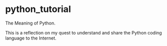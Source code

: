 # python_tutorial
The Meaning of Python.

This is a reflection on my quest to understand and share the Python coding language to the Internet.
